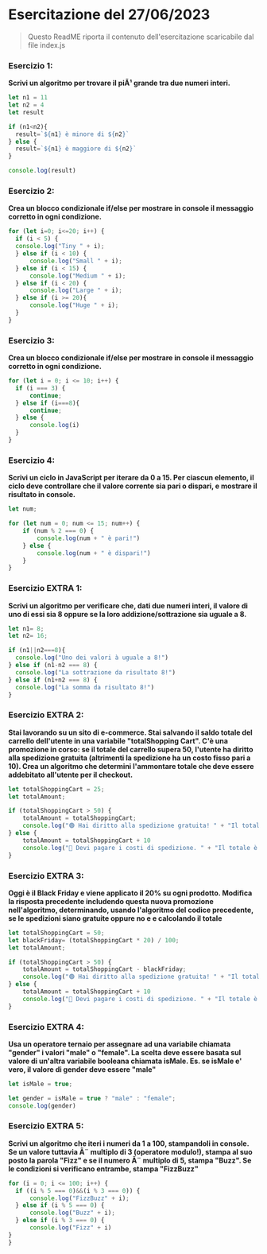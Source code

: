 # Esercitazione del 27/06/2023

> Questo ReadME riporta il contenuto dell'esercitazione scaricabile dal file index.js

### **Esercizio 1:**
**Scrivi un algoritmo per trovare il piÃ¹ grande tra due numeri interi.**

```JavaScript
let n1 = 11
let n2 = 4
let result 

if (n1<n2){
  result=`${n1} è minore di ${n2}`
} else {
  result=`${n1} è maggiore di ${n2}`
}

console.log(result)
```

### **Esercizio 2:**
**Crea un blocco condizionale if/else per mostrare in console il messaggio corretto in ogni condizione.**


```JavaScript
for (let i=0; i<=20; i++) {
  if (i < 5) {
  console.log("Tiny " + i);
  } else if (i < 10) {
      console.log("Small " + i);
  } else if (i < 15) {
      console.log("Medium " + i);
  } else if (i < 20) {
      console.log("Large " + i);
  } else if (i >= 20){
      console.log("Huge " + i);
  }
}
```

### **Esercizio 3:**
**Crea un blocco condizionale if/else per mostrare in console il messaggio corretto in ogni condizione.**

```JavaScript
for (let i = 0; i <= 10; i++) {
  if (i === 3) {
      continue;
  } else if (i===8){
      continue;
  } else {
      console.log(i)
  }
}
```

### **Esercizio 4:**
**Scrivi un ciclo in JavaScript per iterare da 0 a 15. Per ciascun elemento, il ciclo deve controllare che il valore corrente sia pari o dispari, e mostrare il risultato in console.**

```Javascript
let num;

for (let num = 0; num <= 15; num++) {
    if (num % 2 === 0) {
        console.log(num + " è pari!")
    } else {
        console.log(num + " è dispari!")
    }
}
```

### **Esercizio EXTRA 1:**
**Scrivi un algoritmo per verificare che, dati due numeri interi, il valore di uno di essi sia 8 oppure se la loro addizione/sottrazione sia uguale a 8.**

```Javascript
let n1= 8;
let n2= 16;

if (n1||n2===8){
  console.log("Uno dei valori à uguale a 8!")
} else if (n1-n2 === 8) {
  console.log("La sottrazione da risultato 8!")
} else if (n1+n2 === 8) {
  console.log("La somma da risultato 8!")
}
```

### **Esercizio EXTRA 2:**
**Stai lavorando su un sito di e-commerce. Stai salvando il saldo totale del carrello dell'utente in una variabile "totalShopping Cart". C'è una promozione in corso: se il totale del carrello supera 50, l'utente ha diritto alla spedizione gratuita (altrimenti la spedizione ha un costo fisso pari a 10). Crea un algoritmo che determini l'ammontare totale che deve essere addebitato all'utente per il checkout.**

```Javascript
let totalShoppingCart = 25;
let totalAmount;

if (totalShoppingCart > 50) {
    totalAmount = totalShoppingCart;
    console.log("🟢 Hai diritto alla spedizione gratuita! " + "Il totale è: " + totalAmount)
} else {
    totalAmount = totalShoppingCart + 10
    console.log("🔴 Devi pagare i costi di spedizione. " + "Il totale è: " + totalAmount)
}
```

### **Esercizio EXTRA 3:**
**Oggi è il Black Friday e viene applicato il 20% su ogni prodotto. Modifica la risposta precedente includendo questa nuova promozione nell'algoritmo, determinando, usando l'algoritmo del codice precedente, se le spedizioni siano gratuite oppure no e e calcolando il totale**

```Javascript
let totalShoppingCart = 50;
let blackFriday= (totalShoppingCart * 20) / 100;
let totalAmount;

if (totalShoppingCart > 50) {
    totalAmount = totalShoppingCart - blackFriday;
    console.log("🟢 Hai diritto alla spedizione gratuita! " + "Il totale è: " + totalAmount)
} else {
    totalAmount = totalShoppingCart + 10
    console.log("🔴 Devi pagare i costi di spedizione. " + "Il totale è: " + totalAmount)
}
```

### **Esercizio EXTRA 4:**
**Usa un operatore ternaio per assegnare ad una variabile chiamata "gender" i valori "male" o "female". La scelta deve essere basata sul valore di un'altra variabile booleana chiamata isMale. Es. se isMale e' vero, il valore di gender deve essere "male"**

```Javascript
let isMale = true;

let gender = isMale = true ? "male" : "female";
console.log(gender)
```

### **Esercizio EXTRA 5:**
**Scrivi un algoritmo che iteri i numeri da 1 a 100, stampandoli in console. Se un valore tuttavia Ã¨ multiplo di 3 (operatore modulo!), stampa al suo posto la parola "Fizz" e se il numero Ã¨ multiplo di 5, stampa "Buzz". Se le condizioni si verificano entrambe, stampa "FizzBuzz"**

```Javascript
for (i = 0; i <= 100; i++) {
  if ((i % 5 === 0)&&(i % 3 === 0)) {
      console.log("FizzBuzz" + i);
  } else if (i % 5 === 0) {
      console.log("Buzz" + i);
  } else if (i % 3 === 0) {
      console.log("Fizz" + i)
}
}
```
